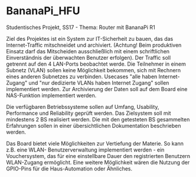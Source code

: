 # BananaPi_HFU
Studentisches Projekt, SS17 - Thema: Router mit BananaPi R1

Ziel des Projektes ist ein System zur IT-Sicherheit zu bauen, das das Internet-Traffic mitschneidet
und archiviert. (Achtung! Beim produktiven Einsatz darf das Mitscheiden ausschließlich mit einem
schriftlichen Einverständnis der überwachten Benutzer erfolgen). Der Traffic soll getrennt auf den
4 LAN-Ports beobachtet werde. Die Teilnehmer in einem Subnetz (VLAN) sollen keine Möglichkeit
bekommen, sich mit Rechnern eines anderen Subnetzes zu verbinden. Usecases "alle haben
Internet-Zugang" und "nur dedizierte VLANs haben Internet Zugang" sollen implementiert werden.
Zur Archivierung der Daten soll auf dem Board eine NAS-Funktion implementiert werden.

Die verfügbaren Betriebssysteme sollen auf Umfang, Usability, Performance und Reliability
geprüft werden. Das Zielsystem soll mit mindestens 2 BS realisiert werden. Die mit den
getesteten BS gesammelten Erfahrungen sollen in einer übersichtlichen Dokumentation
beschrieben werden.

Das Board bietet viele Möglichkeiten zur Vertiefung der Materie. So kann z.B. eine WLAN-
Benutzerverwaltung implementiert werden - ein Vouchersystem, das für eine einstellbare Dauer
den registrierten Benutzern WLAN-Zugang ermöglicht. Eine weitere Möglichkeit wären die
Nutzung der GPIO-Pins für die Haus-Automation oder Ähnliches.
